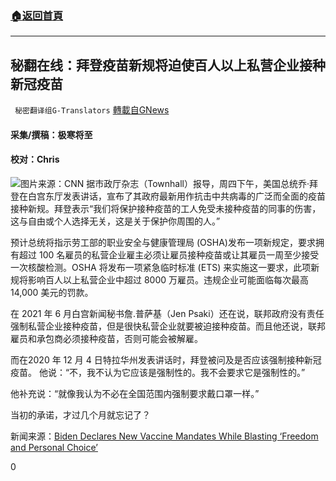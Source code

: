 ###  [:house:返回首頁](https://github.com/ourhimalayas/txt)
---


## 秘翻在线：拜登疫苗新规将迫使百人以上私营企业接种新冠疫苗
` 秘密翻译组G-Translators` [轉載自GNews](https://gnews.org/zh-hans/1523543/)

#### 采集/撰稿：极寒将至

#### 校对：Chris
![](https://assets.gnews.org/wp-content/uploads/2021/09/1-36.jpg)图片来源：CNN
据市政厅杂志（Townhall）报导，周四下午，美国总统乔·拜登在白宫东厅发表讲话，宣布了其政府最新用作抗击中共病毒的广泛而全面的疫苗接种新规。拜登表示“我们将保护接种疫苗的工人免受未接种疫苗的同事的伤害，这与自由或个人选择无关，这是关于保护你周围的人。”

预计总统将指示劳工部的职业安全与健康管理局 (OSHA)发布一项新规定，要求拥有超过 100 名雇员的私营企业雇主必须让雇员接种疫苗或让其雇员一周至少接受一次核酸检测。OSHA 将发布一项紧急临时标准 (ETS) 来实施这一要求，此项新规将影响百人以上私营企业中超过 8000 万雇员。违规企业可能面临每次最高 14,000 美元的罚款。

在 2021 年 6 月白宫新闻秘书詹.普萨基（Jen Psaki）还在说，联邦政府没有责任强制私营企业接种疫苗，但是很快私营企业就要被迫接种疫苗。而且他还说，联邦雇员和承包商必须接种疫苗，否则可能会被解雇。

而在2020 年 12 月 4 日特拉华州发表讲话时，拜登被问及是否应该强制接种新冠疫苗。 他说：“不，我不认为它应该是强制性的。我不会要求它是强制性的。”

他补充说：“就像我认为不必在全国范围内强制要求戴口罩一样。”

当初的承诺，才过几个月就忘记了？

新闻来源：[Biden Declares New Vaccine Mandates While Blasting ‘Freedom and Personal Choice’](https://townhall.com/tipsheet/katiepavlich/2021/09/09/biden-announces-new-mandates-because-he-is-frustrated-with-unvaccinated-americans-n2595637)

0
